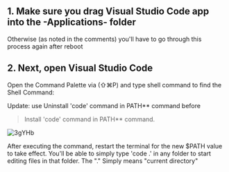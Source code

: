 
## 1. Make sure you drag Visual Studio Code app into the -Applications- folder
Otherwise (as noted in the comments) you'll have to go through this process again after reboot

## 2. Next, open Visual Studio Code
Open the Command Palette via (⇧⌘P) and type shell command to find the Shell Command:

Update: use Uninstall 'code' command in PATH** command before
> Install 'code' command in PATH** command.

![3gYHb](https://user-images.githubusercontent.com/57451228/133436769-111103a4-7f32-4f89-9012-ed7a3f527a84.png)


After executing the command, restart the terminal for the new $PATH value to take effect. You'll be able to simply type 'code .' in any folder to start editing files in that folder. The "." Simply means "current directory"
